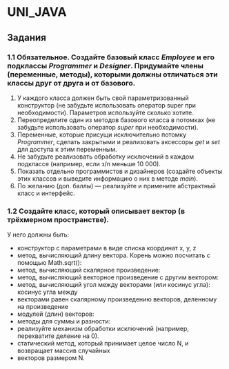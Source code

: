 # UNI_JAVA

## Задания

### 1.1 **Обязательное**. Создайте базовый класс _Employee_ и его подклассы _Programmer_ и _Designer_. Придумайте члены (переменные, методы), которыми должны отличаться эти классы друг от друга и от базового.

1. У каждого класса должен быть свой параметризованный конструктор (не забудьте
   использовать оператор super при необходимости). Параметров используйте сколько
   хотите.
2. Переопределите один из методов базового класса в потомках (не забудьте использовать
   оператор _super_ при необходимости).
3. Переменные, которые присущи исключительно потомку _Programmer_, сделать
   закрытыми и реализовать аксессоры _get_ и _set_ для доступа к этим переменным.
4. Не забудьте реализовать обработку исключений в каждом подклассе (например, если з/п
   меньше 10 000).
5. Показать отдельно программистов и дизайнеров (создайте объекты этих классов и
   выведите информацию о них в методе _main_).
6. По желанию (доп. баллы) — реализуйте и примените абстрактный класс и интерфейс.

### 1.2 Создайте класс, который описывает вектор (в трёхмерном пространстве).
  У него должны быть:
*    конструктор с параметрами в виде списка координат x, y, z
*    метод, вычисляющий длину вектора. Корень можно посчитать с помощью Math.sqrt():
*    метод, вычисляющий скалярное произведение:
*    метод, вычисляющий векторное произведение с другим вектором:
*    метод, вычисляющий угол между векторами (или косинус угла): косинус угла между
*    векторами равен скалярному произведению векторов, деленному на произведение
*    модулей (длин) векторов:
*    методы для суммы и разности:
*    реализуйте механизм обработки исключений (например, перехватите деление на 0).
*    статический метод, который принимает целое число N, и возвращает массив случайных
*    векторов размером N.
